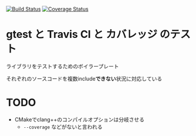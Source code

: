 [![Build Status](https://travis-ci.org/LumaKernel/gtest-hoge.svg?branch=master)](https://travis-ci.org/LumaKernel/gtest-hoge)
[![Coverage Status](https://coveralls.io/repos/github/LumaKernel/gtest-hoge/badge.svg?branch=master&v=1)](https://coveralls.io/github/LumaKernel/gtest-hoge?branch=master)

# gtest と Travis CI と カバレッジ のテスト

ライブラリをテストするためのボイラープレート

それぞれのソースコードを複数include**できない**状況に対応している

# TODO

* CMakeでclang++のコンパイルオプションは分岐させる
  * `--coverage` などがないと言われる

